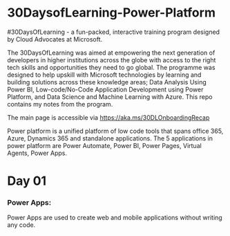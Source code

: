 
# 30DaysofLearning-Power-Platform

#30DaysOfLearning - a fun-packed, interactive training program designed by Cloud Advocates at Microsoft.

The 30DaysOfLearning was aimed at empowering the next generation of developers in higher institutions across the globe with access to the right tech skills and opportunities they need to go global.
 The programme was designed to help upskill with Microsoft technologies by learning and building solutions across these knowledge areas; Data Analysis Using Power BI, Low-code/No-Code Application Development using Power Platform, and Data Science and Machine Learning with Azure. This repo contains my notes from the program. 

The main page is accessible via https://aka.ms/30DLOnboardingRecap

Power platform is a unified platform of low code tools that spans office 365, Azure, Dynamics 365 and standalone applications.
The 5 applications in power platform are Power Automate, Power BI, Power Pages, Virtual Agents, Power Apps.

# Day 01
 ### Power Apps: 
Power Apps are used to create web and mobile applications without writing any code.
